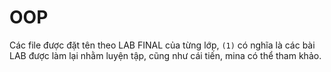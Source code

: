 # OOP 
Các file được đặt tên theo LAB FINAL của từng lớp, `(1)` có nghĩa là các bài LAB được làm lại nhằm luyện tập, cũng như cái tiến, mina có thể tham khảo. 
